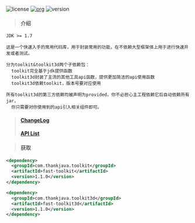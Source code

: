 ![license](https://img.shields.io/badge/license-Apache2.0-100000.svg)
[![org](https://img.shields.io/badge/org-@LazyKoala-blue.svg)](https://github.com/lazy-koala/)
![version](https://img.shields.io/maven-metadata/v/http/central.maven.org/maven2/com/thankjava/toolkit/fast-toolkit/maven-metadata.xml.svg)

> #### 介绍

```
JDK >= 1.7

这是一个快速入手的常用代码库，用于封装常用的功能，在不依赖大型框架体上用于进行快速开发或者测试。

分为toolkit&toolkit3d两个子依赖包：
  toolkit完全基于jdk提供函数
  toolkit3d封装了主流的其他工具api函数，提供更加简洁的api使用函数
  toolkit3d依赖toolkit，版本号要对应使用
  
所有toolkit3d的第三方依赖均被声明为provided，你不必担心主工程依赖它后自动依赖所有jar，
  你只需要对你使用到的api引入相关组件即可。
```
> #### [ChangeLog](https://github.com/lazy-koala/java-toolkit/blob/master/doc/changelog.md)
> #### [API List](https://github.com/lazy-koala/java-toolkit/blob/master/doc/apilist.md)

> #### 获取
```xml
<dependency>
  <groupId>com.thankjava.toolkit</groupId>
  <artifactId>fast-toolkit</artifactId>
  <version>1.1.0</version>
</dependency>
```

```xml
<dependency>
  <groupId>com.thankjava.toolkit3d</groupId>
  <artifactId>fast-toolkit3d</artifactId>
  <version>1.1.0</version>
</dependency>
```


